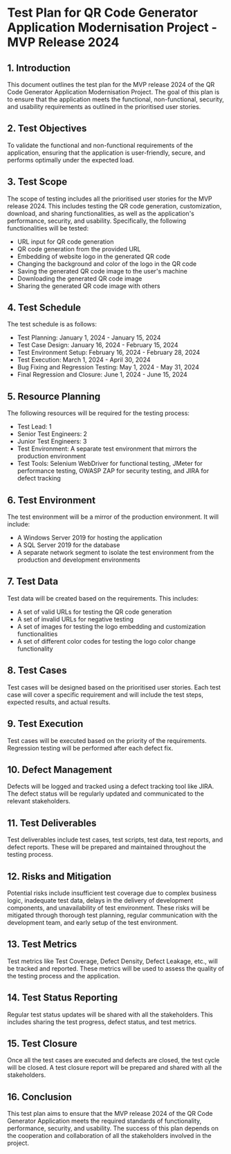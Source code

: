 # Test Plan for QR Code Generator Application Modernisation Project - MVP Release 2024

## 1. Introduction

This document outlines the test plan for the MVP release 2024 of the QR Code Generator Application Modernisation Project. The goal of this plan is to ensure that the application meets the functional, non-functional, security, and usability requirements as outlined in the prioritised user stories.

## 2. Test Objectives

To validate the functional and non-functional requirements of the application, ensuring that the application is user-friendly, secure, and performs optimally under the expected load.

## 3. Test Scope

The scope of testing includes all the prioritised user stories for the MVP release 2024. This includes testing the QR code generation, customization, download, and sharing functionalities, as well as the application's performance, security, and usability. Specifically, the following functionalities will be tested:

- URL input for QR code generation
- QR code generation from the provided URL
- Embedding of website logo in the generated QR code
- Changing the background and color of the logo in the QR code
- Saving the generated QR code image to the user's machine
- Downloading the generated QR code image
- Sharing the generated QR code image with others

## 4. Test Schedule

The test schedule is as follows:

- Test Planning: January 1, 2024 - January 15, 2024
- Test Case Design: January 16, 2024 - February 15, 2024
- Test Environment Setup: February 16, 2024 - February 28, 2024
- Test Execution: March 1, 2024 - April 30, 2024
- Bug Fixing and Regression Testing: May 1, 2024 - May 31, 2024
- Final Regression and Closure: June 1, 2024 - June 15, 2024

## 5. Resource Planning

The following resources will be required for the testing process:

- Test Lead: 1
- Senior Test Engineers: 2
- Junior Test Engineers: 3
- Test Environment: A separate test environment that mirrors the production environment
- Test Tools: Selenium WebDriver for functional testing, JMeter for performance testing, OWASP ZAP for security testing, and JIRA for defect tracking

## 6. Test Environment

The test environment will be a mirror of the production environment. It will include:

- A Windows Server 2019 for hosting the application
- A SQL Server 2019 for the database
- A separate network segment to isolate the test environment from the production and development environments

## 7. Test Data

Test data will be created based on the requirements. This includes:

- A set of valid URLs for testing the QR code generation
- A set of invalid URLs for negative testing
- A set of images for testing the logo embedding and customization functionalities
- A set of different color codes for testing the logo color change functionality

## 8. Test Cases

Test cases will be designed based on the prioritised user stories. Each test case will cover a specific requirement and will include the test steps, expected results, and actual results.

## 9. Test Execution

Test cases will be executed based on the priority of the requirements. Regression testing will be performed after each defect fix.

## 10. Defect Management

Defects will be logged and tracked using a defect tracking tool like JIRA. The defect status will be regularly updated and communicated to the relevant stakeholders.

## 11. Test Deliverables

Test deliverables include test cases, test scripts, test data, test reports, and defect reports. These will be prepared and maintained throughout the testing process.

## 12. Risks and Mitigation

Potential risks include insufficient test coverage due to complex business logic, inadequate test data, delays in the delivery of development components, and unavailability of test environment. These risks will be mitigated through thorough test planning, regular communication with the development team, and early setup of the test environment.

## 13. Test Metrics

Test metrics like Test Coverage, Defect Density, Defect Leakage, etc., will be tracked and reported. These metrics will be used to assess the quality of the testing process and the application.

## 14. Test Status Reporting

Regular test status updates will be shared with all the stakeholders. This includes sharing the test progress, defect status, and test metrics.

## 15. Test Closure

Once all the test cases are executed and defects are closed, the test cycle will be closed. A test closure report will be prepared and shared with all the stakeholders.

## 16. Conclusion

This test plan aims to ensure that the MVP release 2024 of the QR Code Generator Application meets the required standards of functionality, performance, security, and usability. The success of this plan depends on the cooperation and collaboration of all the stakeholders involved in the project.